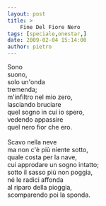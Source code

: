 ```yaml
---
layout: post
title: >
    Fine Del Fiore Nero
tags: [speciale,onestar,]
date: 2009-02-04 15:14:00
author: pietro
---
```

Sono<br/>suono,<br/>solo un'onda<br/>tremenda;<br/>m'infiltro nel mio zero,<br/>lasciando bruciare<br/>quel sogno in cui io spero,<br/>vedendo appassire<br/>quel nero fior che ero.<br/><br/>Scavo nella neve<br/>ma non c'è più niente sotto,<br/>quale costa per la nave,<br/>cui approdare un sogno intatto;<br/>sotto il sasso più non poggia,<br/>né le radici affonda<br/>al riparo della pioggia,<br/>scomparendo poi la sponda.
